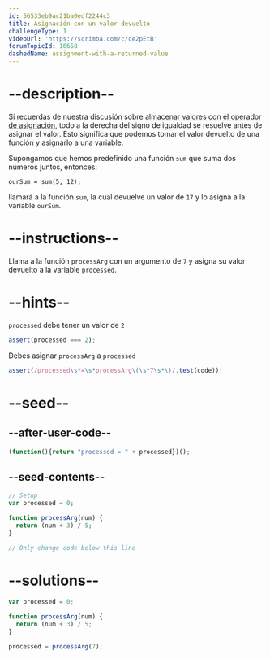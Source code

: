 ```yaml
---
id: 56533eb9ac21ba0edf2244c3
title: Asignación con un valor devuelto
challengeType: 1
videoUrl: 'https://scrimba.com/c/ce2pEtB'
forumTopicId: 16658
dashedName: assignment-with-a-returned-value
---
```


# --description--

Si recuerdas de nuestra discusión sobre [almacenar valores con el operador de asignación](/learn/javascript-algorithms-and-data-structures/basic-javascript/storing-values-with-the-assignment-operator), todo a la derecha del signo de igualdad se resuelve antes de asignar el valor. Esto significa que podemos tomar el valor devuelto de una función y asignarlo a una variable.

Supongamos que hemos predefinido una función `sum` que suma dos números juntos, entonces:

`ourSum = sum(5, 12);`

llamará a la función `sum`, la cual devuelve un valor de `17` y lo asigna a la variable `ourSum`.

# --instructions--

Llama a la función `processArg` con un argumento de `7` y asigna su valor devuelto a la variable `processed`.

# --hints--

`processed` debe tener un valor de `2`

```js
assert(processed === 2);
```

Debes asignar `processArg` a `processed`

```js
assert(/processed\s*=\s*processArg\(\s*7\s*\)/.test(code));
```

# --seed--

## --after-user-code--

```js
(function(){return "processed = " + processed})();
```

## --seed-contents--

```js
// Setup
var processed = 0;

function processArg(num) {
  return (num + 3) / 5;
}

// Only change code below this line
```

# --solutions--

```js
var processed = 0;

function processArg(num) {
  return (num + 3) / 5;
}

processed = processArg(7);
```
